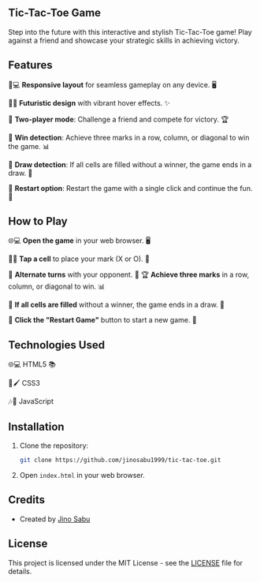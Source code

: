 ## Tic-Tac-Toe Game

Step into the future with this interactive and stylish Tic-Tac-Toe game! Play against a friend and showcase your strategic skills in achieving victory.

## Features

📱💻 **Responsive layout** for seamless gameplay on any device. 🖥️

🌈🎨 **Futuristic design** with vibrant hover effects. ✨

👫 **Two-player mode**: Challenge a friend and compete for victory. 🏆

🎯 **Win detection**: Achieve three marks in a row, column, or diagonal to win the game. 📊

🤝 **Draw detection**: If all cells are filled without a winner, the game ends in a draw. 🤝

🔄 **Restart option**: Restart the game with a single click and continue the fun. 🔁


## How to Play

🌐💻 **Open the game** in your web browser. 🖥️

📱🔲 **Tap a cell** to place your mark (X or O). 🎲

🔄 **Alternate turns** with your opponent. 🔄
🏆 **Achieve three marks** in a row, column, or diagonal to win. 📊

🤝 **If all cells are filled** without a winner, the game ends in a draw. 🤝

🔁 **Click the "Restart Game"** button to start a new game. 🔄


## Technologies Used


🌐💻 HTML5 📚

🎨🖌️ CSS3

🎶🎵 JavaScript


## Installation

1. Clone the repository:
   ```bash
   git clone https://github.com/jinosabu1999/tic-tac-toe.git


2. Open `index.html` in your web browser.

## Credits

- Created by [Jino Sabu](https://github.com/jinosabu1999)

## License

This project is licensed under the MIT License - see the [LICENSE](LICENSE) file for details.

